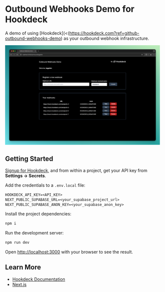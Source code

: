 # Outbound Webhooks Demo for Hookdeck

A demo of using [Hookdeck](<(https://hookdeck.com?ref=github-outbound-webhooks-demo) as your outbound webhook infrastructure.

![Outbound Webhooks Demo with Hookdeck](docs/outbound-webhooks-demo.png)

## Getting Started

[Signup for Hookdeck](https://dashboard.hookdeck.com?ref=github-outbound-webhooks-demo), and from within a project, get your API key from **Settings -> Secrets**.

Add the credentials to a `.env.local` file:

```
HOOKDECK_API_KEY=<API_KEY>
NEXT_PUBLIC_SUPABASE_URL=<your_supabase_project_url>
NEXT_PUBLIC_SUPABASE_ANON_KEY=<your_supabase_anon_key>
```

Install the project dependencies:

```bash
npm i
```

Run the development server:

```bash
npm run dev
```

Open [http://localhost:3000](http://localhost:3000) with your browser to see the result.

## Learn More

- [Hookdeck Documentation](https://hookdeck.com/docs?ref=github-outbound-webhooks-demo)
- [Next.js](https://nextjs.org)
